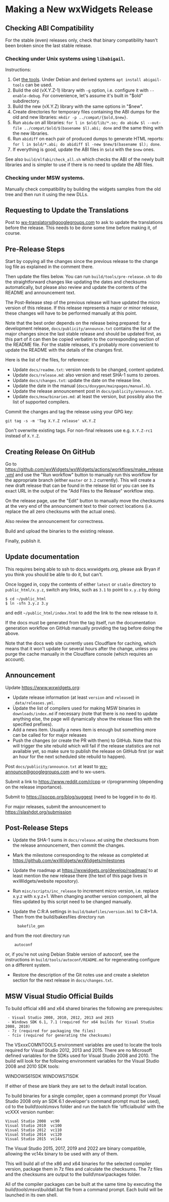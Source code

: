 # Making a New wxWidgets Release

## Checking ABI Compatibility

For the stable (even) releases only, check that binary compatibility hasn't
been broken since the last stable release.

### Checking under Unix systems using `libabigail`.

Instructions:

1. Get [the tools](https://sourceware.org/libabigail/). Under Debian and
   derived systems `apt install abigail-tools` can be used.
1. Build the old (vX.Y.Z-1) library with `-g` option, i.e. configure it
   with `--enable-debug`. For convenience, let's assume it's built in "$old"
   subdirectory.
1. Build the new (vX.Y.Z) library with the same options in "$new".
1. Create directories for temporary files containing the ABI dumps for the old
   and new libraries: `mkdir -p ../compat/{$old,$new}`.
1. Run `abidw` on all libraries: `for l in $old/lib/*.so; do abidw $l
   --out-file ../compat/$old/$(basename $l).abi; done` and the same thing with
   the new libraries.
1. Run `abidiff` on each pair of produced dumps to generate HTML
   reports: `for l in $old/*.abi; do abidiff $l -new $new/$(basename $l); done`.
1. If everything is good, update the ABI files in `$old` with the `$new` ones.

See also `build/elfabi/check_all.sh` which checks the ABI of the newly built
libraries and is simpler to use if there is no need to update the ABI files.

### Checking under MSW systems.

Manually check compatibility by building the widgets samples from the old tree
and then run it using the new DLLs.

## Requesting to Update the Translations

Post to wx-translators@googlegroups.com to ask to update the translations
before the release. This needs to be done some time before making it, of
course.

## Pre-Release Steps

Start by copying all the changes since the previous release to the change log
file as explained in the comment there.

Then update the files below. You can run `build/tools/pre-release.sh` to do
the straightforward changes like updating the dates and checksums
automatically, but please also review and update the contents of the README
and announcement text.

The Post-Release step of the previous release will have updated
the micro version of this release. If this release represents a major
or minor release, these changes will have to be performed manually at
this point.

Note that the best order depends on the release being prepared: for a
development release, `docs/publicity/announce.txt` contains the list of the
major changes since the last stable release and should be updated first, as
this part of it can then be copied verbatim to the corresponding section of
the README file. For the stable releases, it's probably more convenient to
update the README with the details of the changes first.

Here is the list of the files, for reference:
* Update `docs/readme.txt`: version needs to be changed, content updated.
* Update `docs/release.md`: also version and reset SHA-1 sums to zeroes.
* Update `docs/changes.txt`: update the date on the release line.
* Update the date in the manual (`docs/doxygen/mainpages/manual.h`).
* Update the release announcement post in `docs/publicity/announce.txt`.
* Update `docs/msw/binaries.md`: at least the version, but possibly also
  the list of supported compilers.

Commit the changes and tag the release using your GPG key:

    git tag -s -m 'Tag X.Y.Z release' vX.Y.Z

   Don't overwrite existing tags. For non-final releases use e.g. `X.Y.Z-rc1`
   instead of `X.Y.Z`.

## Creating Release On GitHub

Go to https://github.com/wxWidgets/wxWidgets/actions/workflows/make_release.yml
and use the "Run workflow" button to manually run this workflow for the
appropriate branch (either `master` or `3.2` currently). This will create a new
draft release that can be found in the release list or you can see its exact
URL in the output of the "Add Files to the Release" workflow step.

On the release page, use the "Edit" button to manually move the checksums at
the very end of the announcement text to their correct locations (i.e. replace
the all zero checksums with the actual ones).

Also review the announcement for correctness.

Build and upload the binaries to the existing release.

Finally, publish it.

## Update documentation

This requires being able to ssh to docs.wxwidgets.org, please ask Bryan if you
think you should be able to do it, but can't.

Once logged in, copy the contents of either `latest` or `stable` directory to
`public_html/x.y.z`, switch any links, such as `3.1` to point to `x.y.z` by
doing

    $ cd ~/public_html
    $ ln -sfn 3.y.z 3.y

and edit `~/public_html/index.html` to add the link to the new release to it.

If the docs must be generated from the tag itself, run the documentation
generation workflow on GitHub manually providing the tag before doing the
above.

Note that the docs web site currently uses Cloudflare for caching, which means
that it won't update for several hours after the change, unless you purge the
cache manually in the Cloudflare console (which requires an account).

## Announcement

Update https://www.wxwidgets.org:
* Update release information (at least `version` and `released`) in `_data/releases.yml`.
* Update the list of compilers used for making MSW binaries in
  `downloads/index.md` if necessary (note that there is no need to update
  anything else, the page will dynamically show the release files with the
  specified prefixes).
* Add a news item. Usually a news item is enough but something
  more can be called for for major releases
* Push the changes (or create the PR with them) to GitHub. Note that this will
  trigger the site rebuild which will fail if the release statistics are not
  available yet, so make sure to publish the release on GitHub first (or wait
  an hour for the next scheduled site rebuild to happen).

Post `docs/publicity/announce.txt` at least to wx-announce@googlegroups.com and
to wx-users.

Submit a link to https://www.reddit.com/r/cpp or r/programming (depending on
the release importance).

Submit to https://isocpp.org/blog/suggest (need to be logged in to do it).

For major releases, submit the announcement to https://slashdot.org/submission

## Post-Release Steps

* Update the SHA-1 sums in `docs/release.md` using the checksums from the release
  announcement, then commit the changes.

* Mark the milestone corresponding to the release as completed at
  https://github.com/wxWidgets/wxWidgets/milestones

* Update the roadmap at https://wxwidgets.org/develop/roadmap/ to at
least mention the new release there (the text of this page lives in
wxWidgets/website repository).

* Run `misc/scripts/inc_release` to increment micro version,
i.e. replace x.y.z with x.y.z+1. When changing another version component,
all the files updated by this script need to be changed manually.

* Update the C:R:A settings in `build/bakefiles/version.bkl` to C:R+1:A.
Then from the build/bakesfiles directory run

        bakefile_gen

and from the root directory run

        autoconf

or, if you're not using Debian Stable version of autoconf, see the instructions
in `build/tools/autoconf/README.md` for regenerating configure on a different
system.

* Restore the description of the Git notes use and create a skeleton section
  for the next release in `docs/changes.txt`.


## MSW Visual Studio Official Builds

To build official x86 and x64 shared binaries the following are prerequisites:

     - Visual Studio 2008, 2010, 2012, 2013 and 2015
     - Windows SDK 6.1, 7.1 (required for x64 builds for Visual Studio 2008, 2010)
     - 7z (required for packaging the files)
     - fciv (required for generating the checksums)

The VSxxxCOMNTOOLS environment variables are used to locate the tools required
for Visual Studio 2012, 2013 and 2015. There are no Microsoft defined variables
for the SDKs used for Visual Studio 2008 and 2010. The build will look for the
following environment variables for the Visual Studio 2008 and 2010 SDK tools:

WINDOWS61SDK
WINDOWS71SDK

If either of these are blank they are set to the default install location.

To build binaries for a single compiler, open a command prompt (for Visual
Studio 2008 only an SDK 6.1 developer's command prompt must be used),
cd to the build\tools\msvs folder and run the batch file 'officialbuild'
with the vcXXX version number:

    Visual Studio 2008  vc90
    Visual Studio 2010  vc100
    Visual Studio 2012  vc110
    Visual Studio 2014  vc120
    Visual Studio 2015  vc14x

The Visual Studio 2015, 2017, 2019 and 2022 are binary compatible, allowing the
vc14x binary to be used with any of them.

This will build all of the x86 and x64 binaries for the selected compiler version,
package them in 7z files and calculate the checksums. The 7z files and the
checksums are output to the build\msw\packages folder.

All of the compiler packages can be built at the same time by executing the
build\tools\msvs\buildall.bat file from a command prompt. Each build will be
launched in its own shell.
